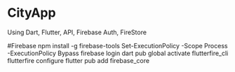 # CityApp
Using Dart, Flutter, API, Firebase Auth, FireStore

#Firebase
npm install -g firebase-tools
Set-ExecutionPolicy -Scope Process -ExecutionPolicy Bypass
firebase login
dart pub global activate flutterfire_cli
flutterfire configure
flutter pub add firebase_core
